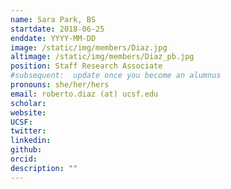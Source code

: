```yaml
---
name: Sara Park, BS
startdate: 2018-06-25
enddate: YYYY-MM-DD
image: /static/img/members/Diaz.jpg
altimage: /static/img/members/Diaz_pb.jpg
position: Staff Research Associate
#subsequent:  update once you become an alumnus
pronouns: she/her/hers
email: roberto.diaz (at) ucsf.edu
scholar:
website:
UCSF:
twitter:
linkedin:
github:
orcid:
description: ""
---
```

